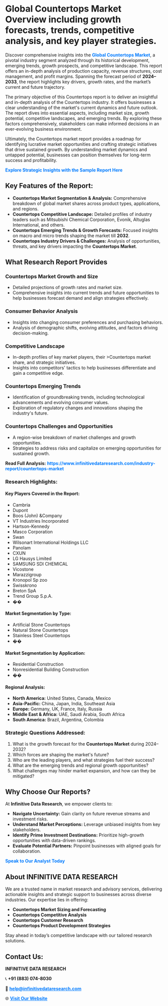 <h1>Global Countertops Market Overview including growth forecasts, trends, competitive analysis, and key player strategies.</h1>
<p>
Discover comprehensive insights into the 
<a href="https://www.infinitivedataresearch.com/industry-report/countertops-market" rel="dofollow" style="color: #007BFF; text-decoration: none;"><strong>Global Countertops Market</strong></a>, a pivotal industry segment analyzed through its historical development, emerging trends, growth prospects, and competitive landscape. This report offers an in-depth analysis of production capacity, revenue structures, cost management, and profit margins. Spanning the forecast period of <strong>2024–2033</strong>, the report highlights key drivers, growth rates, and the market’s current and future trajectory.
</p>
<p>
The primary objective of this Countertops report is to deliver an insightful and in-depth analysis of the Countertops industry. It offers businesses a clear understanding of the market's current dynamics and future outlook. The report dives into essential aspects, including market size, growth potential, competitive landscapes, and emerging trends. By exploring these factors comprehensively, stakeholders can make informed decisions in an ever-evolving business environment.
</p>
<p>
Ultimately, the Countertops market report provides a roadmap for identifying lucrative market opportunities and crafting strategic initiatives that drive sustained growth. By understanding market dynamics and untapped potential, businesses can position themselves for long-term success and profitability.
</p>
<p>
<a href="https://www.infinitivedataresearch.com/request-sample/reportId=109801" style="color: #007BFF; text-decoration: none;"><strong>Explore Strategic Insights with the Sample Report Here</strong></a>
</p>

<h2>Key Features of the Report:</h2>
<ul>
<li><strong>Countertops Market Segmentation & Analysis:</strong> Comprehensive breakdown of global market shares across product types, applications, and regions.</li>
<li><strong>Countertops Competitive Landscape:</strong> Detailed profiles of industry leaders such as Mitsubishi Chemical Corporation, Evonik, Altuglas International, and others.</li>
<li><strong>Countertops Emerging Trends & Growth Forecasts:</strong> Focused insights on macro and micro trends shaping the market till <strong>2032</strong>.</li>
<li><strong>Countertops Industry Drivers & Challenges:</strong> Analysis of opportunities, threats, and key drivers impacting the <strong>Countertops Market</strong>.</li>
</ul>

<h2>What Research Report Provides</h2>
<h3>Countertops Market Growth and Size</h3>
<ul>
<li>Detailed projections of growth rates and market size.</li>
<li>Comprehensive insights into current trends and future opportunities to help businesses forecast demand and align strategies effectively.</li>
</ul>

<h3>Consumer Behavior Analysis</h3>
<ul>
<li>Insights into changing consumer preferences and purchasing behaviors.</li>
<li>Analysis of demographic shifts, evolving attitudes, and factors driving decision-making.</li>
</ul>

<h3>Competitive Landscape</h3>
<ul>
<li>In-depth profiles of key market players, their >Countertops market share, and strategic initiatives.</li>
<li>Insights into competitors' tactics to help businesses differentiate and gain a competitive edge.</li>
</ul>

<h3>Countertops Emerging Trends</h3>
<ul>
<li>Identification of groundbreaking trends, including technological advancements and evolving consumer values.</li>
<li>Exploration of regulatory changes and innovations shaping the industry's future.</li>
</ul>

<h3>Countertops Challenges and Opportunities</h3>
<ul>
<li>A region-wise breakdown of market challenges and growth opportunities.</li>
<li>Strategies to address risks and capitalize on emerging opportunities for sustained growth.</li>
</ul>
<p><strong>Read Full Analysis:</strong> <a href="https://www.infinitivedataresearch.com/industry-report/countertops-market" rel="dofollow" style="color: #007BFF; text-decoration: none;"><strong>https://www.infinitivedataresearch.com/industry-report/countertops-market</strong></a></p>
<h3>Research Highlights:</h3>
<h4>Key Players Covered in the Report:</h4>
<ul><li>Cambria</li><li>Dupont</li><li>Boos (John) &amp;Company</li><li>VT Industries Incorporated</li><li>Hartson-Kennedy</li><li>Masco Corporation</li><li>Swan</li><li>Wilsonart International Holdings LLC</li><li>Panolam</li><li>CXUN</li><li>LG Hausys Limited</li><li>SAMSUNG SDI CHEMICAL</li><li>Vicostone</li><li>Marazzigroup</li><li>Kronopol Sp zoo</li><li>Swisskrono</li><li>Breton SpA</li><li>Trend Group S.p.A.</li><li>��</li></ul>
<h4>Market Segmentation by Type:</h4>
<ul><li>Artificial Stone Countertops</li><li>Natural Stone Countertops</li><li>Stainless Steel Countertops</li><li>��</li></ul>
<h4>Market Segmentation by Application:</h4>
<ul><li>Residential Construction</li><li>Nonresidential Building Construction</li><li>��</li></ul>

<h4>Regional Analysis:</h4>
<ul>
<li><strong>North America:</strong> United States, Canada, Mexico</li>
<li><strong>Asia-Pacific:</strong> China, Japan, India, Southeast Asia</li>
<li><strong>Europe:</strong> Germany, UK, France, Italy, Russia</li>
<li><strong>Middle East & Africa:</strong> UAE, Saudi Arabia, South Africa</li>
<li><strong>South America:</strong> Brazil, Argentina, Colombia</li>
</ul>

<h3>Strategic Questions Addressed:</h3>
<ol>
<li>What is the growth forecast for the <strong>Countertops Market</strong> during 2024–2032?</li>
<li>Which forces are shaping the market's future?</li>
<li>Who are the leading players, and what strategies fuel their success?</li>
<li>What are the emerging trends and regional growth opportunities?</li>
<li>What challenges may hinder market expansion, and how can they be mitigated?</li>
</ol>

<h2>Why Choose Our Reports?</h2>
<p>At <strong>Infinitive Data Research</strong>, we empower clients to:</p>
<ul>
<li><strong>Navigate Uncertainty:</strong> Gain clarity on future revenue streams and investment risks.</li>
<li><strong>Understand Market Perceptions:</strong> Leverage unbiased insights from key stakeholders.</li>
<li><strong>Identify Prime Investment Destinations:</strong> Prioritize high-growth opportunities with data-driven rankings.</li>
<li><strong>Evaluate Potential Partners:</strong> Pinpoint businesses with aligned goals for collaboration.</li>
</ul>
<p><a href="https://www.infinitivedataresearch.com/industry-report/countertops-market" rel="dofollow" style="color: #007BFF; text-decoration: none;"><strong>Speak to Our Analyst Today</strong></a></p>

<h2>About INFINITIVE DATA RESEARCH</h2>
<p>We are a trusted name in market research and advisory services, delivering actionable insights and strategic support to businesses across diverse industries. Our expertise lies in offering:</p>
<ul>
<li><strong>Countertops Market Sizing and Forecasting</strong></li>
<li><strong>Countertops Competitive Analysis</strong></li>
<li><strong>Countertops Customer Research</strong></li>
<li><strong>Countertops Product Development Strategies</strong></li>
</ul>
<p>Stay ahead in today’s competitive landscape with our tailored research solutions.</p>

<h2>Contact Us:</h2>
<p><strong>INFINITIVE DATA RESEARCH</strong></p>
<p>📞 <strong>+91 (883) 074-8030</strong></p>
<p>📧 <strong><a href="mailto:help@infinitivedataresearch.com" style="color: #007BFF;">help@infinitivedataresearch.com</a></strong></p>
<p>🌐 <strong><a href="https://www.infinitivedataresearch.com" rel="dofollow" style="color: #007BFF;">Visit Our Website</a></strong></p>